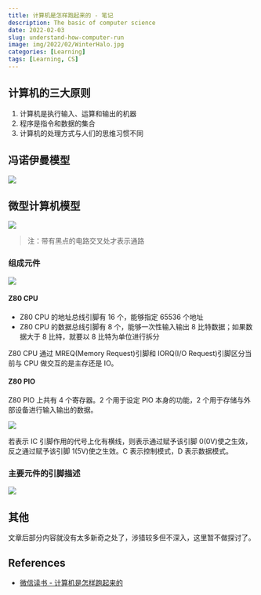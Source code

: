 ```yaml
---
title: 计算机是怎样跑起来的 - 笔记
description: The basic of computer science
date: 2022-02-03
slug: understand-how-computer-run
image: img/2022/02/WinterHalo.jpg
categories: [Learning]
tags: [Learning, CS]
---
```


## 计算机的三大原则

1. 计算机是执行输入、运算和输出的机器
2. 程序是指令和数据的集合
3. 计算机的处理方式与人们的思维习惯不同

## 冯诺伊曼模型

![ ](img/2022/02/Von_Neumann_Architecture.png)

## 微型计算机模型

![ ](img/2022/02/cs-basic-computer.png)

> 注：带有黑点的电路交叉处才表示通路

### 组成元件

![ ](img/2022/02/cs-basic-computer-component.jfif)

#### Z80 CPU

- Z80 CPU 的地址总线引脚有 16 个，能够指定 65536 个地址
- Z80 CPU 的数据总线引脚有 8 个，能够一次性输入输出 8 比特数据；如果数据大于 8 比特，就要以 8 比特为单位进行拆分

Z80 CPU 通过 MREQ(Memory Request)引脚和 IORQ(I/O Request)引脚区分当前与 CPU 做交互的是主存还是 IO。

#### Z80 PIO

Z80 PIO 上共有 4 个寄存器。2 个用于设定 PIO 本身的功能，2 个用于存储与外部设备进行输入输出的数据。

![ ](img/2022/02/cs-basic-component-pio.jfif)

若表示 IC 引脚作用的代号上化有横线，则表示通过赋予该引脚 0(0V)使之生效，反之通过赋予该引脚 1(5V)使之生效。C 表示控制模式，D 表示数据模式。

### 主要元件的引脚描述

![ ](img/2022/02/cs-basic-component-leg.jfif)

## 其他

文章后部分内容就没有太多新奇之处了，涉猎较多但不深入，这里暂不做探讨了。

## References

- [微信读书 - 计算机是怎样跑起来的](https://weread.qq.com/web/reader/b9b324005dd9f0b9b9e6f17kc81322c012c81e728d9d180)
